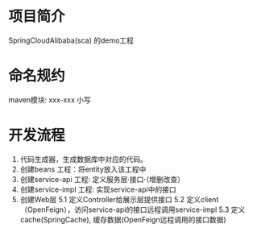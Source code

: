 # 项目简介
SpringCloudAlibaba(sca) 的demo工程

# 命名规约
maven模块: xxx-xxx 小写


# 开发流程
1. 代码生成器，生成数据库中对应的代码。
2. 创建beans 工程：将entity放入该工程中
3. 创建service-api 工程: 定义服务层·接口·（增删改查）
4. 创建service-impl 工程: 实现service-api中的接口
5. 创建Web层
5.1 定义Controller给展示层提供接口
5.2 定义client（OpenFeign），访问service-api的接口远程调用service-impl
5.3 定义cache(SpringCache), 缓存数据(OpenFeign远程调用的接口数据)